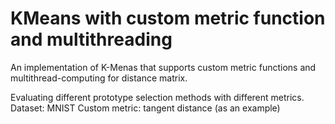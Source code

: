 KMeans with custom metric function and multithreading
===========
An implementation of K-Menas that supports custom metric functions and multithread-computing for distance matrix.

Evaluating different prototype selection methods with different metrics.
Dataset: MNIST 
Custom metric: tangent distance (as an example)


